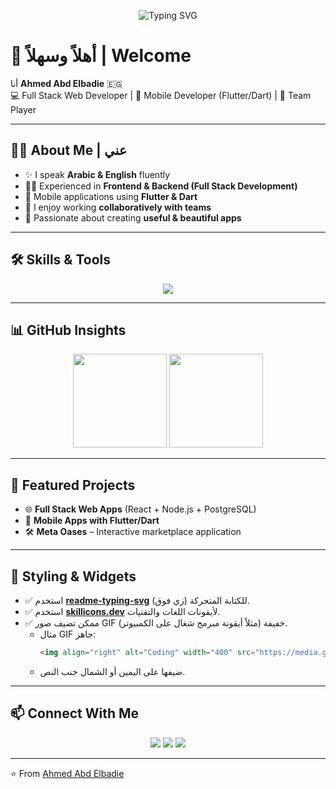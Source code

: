 <!-- Animated Header -->
<p align="center">
  <img src="https://readme-typing-svg.demolab.com?font=Fira+Code&weight=600&size=24&duration=4000&pause=1000&color=3DDC84&center=true&vCenter=true&width=600&lines=Welcome+to+Ahmed+Abd+Elbadie's+Profile!;Full+Stack+%7C+Mobile+Developer;Team+Player+%7C+Problem+Solver+%7C+Creator" alt="Typing SVG" />
</p>

# 👋 أهلاً وسهلاً | Welcome  

أنا **Ahmed Abd Elbadie** 🇪🇬  
💻 Full Stack Web Developer | 📱 Mobile Developer (Flutter/Dart) | 🤝 Team Player  

---

## 🧑‍💻 About Me | عني  
- ✨ I speak **Arabic & English** fluently  
- 👨‍💻 Experienced in **Frontend & Backend (Full Stack Development)**  
- 📱 Mobile applications using **Flutter & Dart**  
- 🤝 I enjoy working **collaboratively with teams**  
- 🎯 Passionate about creating **useful & beautiful apps**  

---

## 🛠️ Skills & Tools  
<p align="center">
  <img src="https://skillicons.dev/icons?i=html,css,js,ts,react,vue,nodejs,express,mongodb,postgresql,flutter,dart,linux,git,github,docker,vscode" />
</p>

---

## 📊 GitHub Insights  
<p align="center">
  <img src="https://github-readme-stats.vercel.app/api?username=ahmedabdulbadie&show_icons=true&theme=tokyonight&hide_border=true" height="150" />
  <img src="https://github-readme-streak-stats.herokuapp.com/?user=ahmedabdulbadie&theme=tokyonight&hide_border=true" height="150" />
</p>

---

## 🚀 Featured Projects  
- 🌐 **Full Stack Web Apps** (React + Node.js + PostgreSQL)  
- 📱 **Mobile Apps with Flutter/Dart**  
- 🛠 **Meta Oases** – Interactive marketplace application  

---

## 🎨 Styling & Widgets  
- ✅ استخدم [**readme-typing-svg**](https://github.com/DenverCoder1/readme-typing-svg) للكتابة المتحركة (زي فوق).  
- ✅ استخدم [**skillicons.dev**](https://skillicons.dev/) لأيقونات اللغات والتقنيات.  
- ✅ ممكن تضيف صور GIF خفيفة (مثلاً أيقونة مبرمج شغال على الكمبيوتر).  
   - مثال GIF جاهز:  
     ```markdown
     <img align="right" alt="Coding" width="400" src="https://media.giphy.com/media/qgQUggAC3Pfv687qPC/giphy.gif" />
     ```  
   - ضيفها على اليمين أو الشمال جنب النص.  

---

## 📫 Connect With Me  
<p align="center">
  <a href="mailto:your-email@example.com"><img src="https://img.shields.io/badge/Email-D14836?style=for-the-badge&logo=gmail&logoColor=white" /></a>
  <a href="https://linkedin.com/in/ahmedabdulbadie"><img src="https://img.shields.io/badge/LinkedIn-0077B5?style=for-the-badge&logo=linkedin&logoColor=white" /></a>
  <a href="https://twitter.com/ahmedabdulbadie"><img src="https://img.shields.io/badge/Twitter-1DA1F2?style=for-the-badge&logo=twitter&logoColor=white" /></a>
</p>

---

⭐️ From [Ahmed Abd Elbadie](https://github.com/ahmedabdulbadie)  

